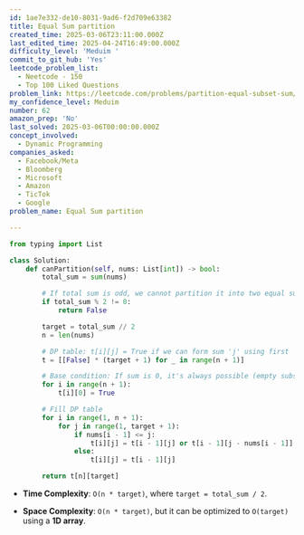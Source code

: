 ```yaml
---
id: 1ae7e332-de10-8031-9ad6-f2d709e63382
title: Equal Sum partition
created_time: 2025-03-06T23:11:00.000Z
last_edited_time: 2025-04-24T16:49:00.000Z
difficulty_level: 'Meduim '
commit_to_git_hub: 'Yes'
leetcode_problem_list:
  - Neetcode - 150
  - Top 100 Liked Questions
problem_link: https://leetcode.com/problems/partition-equal-subset-sum/
my_confidence_level: Meduim
number: 62
amazon_prep: 'No'
last_solved: 2025-03-06T00:00:00.000Z
concept_involved:
  - Dynamic Programming
companies_asked:
  - Facebook/Meta
  - Bloomberg
  - Microsoft
  - Amazon
  - TicTok
  - Google
problem_name: Equal Sum partition

---
```


```python
from typing import List

class Solution:
    def canPartition(self, nums: List[int]) -> bool:
        total_sum = sum(nums)

        # If total sum is odd, we cannot partition it into two equal subsets
        if total_sum % 2 != 0:
            return False

        target = total_sum // 2
        n = len(nums)

        # DP table: t[i][j] = True if we can form sum 'j' using first 'i' elements
        t = [[False] * (target + 1) for _ in range(n + 1)]

        # Base condition: If sum is 0, it's always possible (empty subset)
        for i in range(n + 1):
            t[i][0] = True

        # Fill DP table
        for i in range(1, n + 1):
            for j in range(1, target + 1):
                if nums[i - 1] <= j:
                    t[i][j] = t[i - 1][j] or t[i - 1][j - nums[i - 1]]
                else:
                    t[i][j] = t[i - 1][j]

        return t[n][target]
```

*   **Time Complexity**: `O(n * target)`, where `target = total_sum / 2`.

*   **Space Complexity**: `O(n * target)`, but it can be optimized to `O(target)` using a **1D array**.

